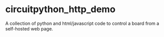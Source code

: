 # circuitpython_http_demo
A collection of python and html/javascript code to control a board from a self-hosted web page.
